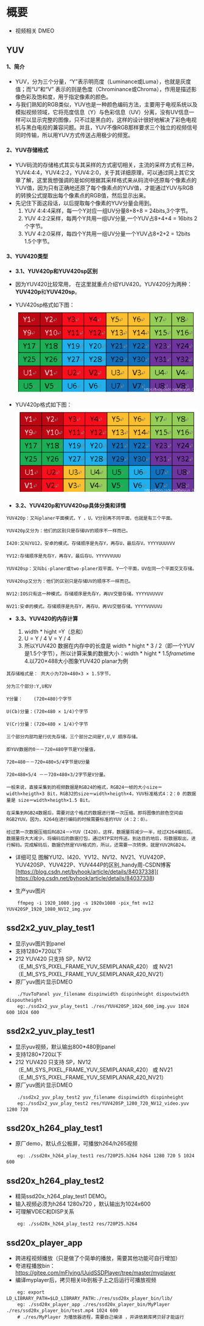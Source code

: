 # 概要
- 视频相关 DMEO

## YUV 
#### 1、简介
- YUV，分为三个分量，“Y”表示明亮度（Luminance或Luma），也就是灰度值；而“U”和“V” 表示的则是色度（Chrominance或Chroma），作用是描述影像色彩及饱和度，用于指定像素的颜色。
- 与我们熟知的RGB类似，YUV也是一种颜色编码方法，主要用于电视系统以及模拟视频领域，它将亮度信息（Y）与色彩信息（UV）分离，没有UV信息一样可以显示完整的图像，只不过是黑白的，这样的设计很好地解决了彩色电视机与黑白电视的兼容问题。并且，YUV不像RGB那样要求三个独立的视频信号同时传输，所以用YUV方式传送占用极少的频宽。
#### 2、YUV存储格式
-   YUV码流的存储格式其实与其采样的方式密切相关，主流的采样方式有三种，YUV4:4:4，YUV4:2:2，YUV4:2:0，关于其详细原理，可以通过网上其它文章了解，这里我想强调的是如何根据其采样格式来从码流中还原每个像素点的YUV值，因为只有正确地还原了每个像素点的YUV值，才能通过YUV与RGB的转换公式提取出每个像素点的RGB值，然后显示出来。
- 先记住下面这段话，以后提取每个像素的YUV分量会用到。
	1. YUV 4:4:4采样，每一个Y对应一组UV分量8+8+8 = 24bits,3个字节。
	2. YUV 4:2:2采样，每两个Y共用一组UV分量,一个YUV占8+4+4 = 16bits 2个字节。
	3. YUV 4:2:0采样，每四个Y共用一组UV分量一个YUV占8+2+2 = 12bits  1.5个字节。
#### 3、YUV420类型
- **3.1、YUV420p和YUV420sp区别**
- 因为YUV420比较常用， 在这里就重点介绍YUV420。YUV420分为两种：**YUV420p**和**YUV420sp**。
- YUV420sp格式如下图：
![YUV420sp](./doc/yuv420sp.png)
- YUV420p格式如下图：
![YUV420sp](./doc/yuv420p.png)

- **3.2、YUV420p和YUV420sp具体分类和详情**
```
YUV420p：又叫planer平面模式，Y ，U，V分别再不同平面，也就是有三个平面。

YUV420p又分为：他们的区别只是存储UV的顺序不一样而已。

I420:又叫YU12，安卓的模式。存储顺序是先存Y，再存U，最后存V。YYYYUUUVVV

YV12:存储顺序是先存Y，再存V，最后存U。YYYVVVUUU

YUV420sp：又叫bi-planer或two-planer双平面，Y一个平面，UV在同一个平面交叉存储。

YUV420sp又分为：他们的区别只是存储UV的顺序不一样而已。

NV12:IOS只有这一种模式。存储顺序是先存Y，再UV交替存储。YYYYUVUVUV

NV21:安卓的模式。存储顺序是先存Y，再存U，再VU交替存储。YYYYVUVUVU
```
- **3.3、YUV420的内存计算**

	1. width * hight =Y（总和）
	2. U = Y / 4   V = Y / 4
	3. 所以YUV420 数据在内存中的长度是 width * hight * 3 / 2（即一个YUV是1.5个字节），所以计算采集的数据大小：width * hight * 1.5*frame*time
	4.以720×488大小图象YUV420 planar为例
```
其存储格式是： 共大小为720×480×3 × 1.5字节，

分为三个部分:Y,U和V

Y分量：    (720×480)个字节

U(Cb)分量：(720×480 × 1/4)个字节

V(Cr)分量：(720×480 × 1/4)个字节

三个部分内部均是行优先存储，三个部分之间是Y,U,V 顺序存储。

即YUV数据的0－－720×480字节是Y分量值，

720×480－－720×480×5/4字节是U分量

720×480×5/4 －－720×480×3/2字节是V分量。

一般来说，直接采集到的视频数据是RGB24的格式，RGB24一帧的大小size＝width×heigth×3 Bit，RGB32的size＝width×heigth×4，YUV标准格式4：2：0 的数据量是 size＝width×heigth×1.5 Bit。

在采集到RGB24数据后，需要对这个格式的数据进行第一次压缩。即将图像的颜色空间由RGB2YUV。因为，X264在进行编码的时候需要标准的YUV（4：2：0）。

经过第一次数据压缩后RGB24－>YUV（I420）。这样，数据量将减少一半，经过X264编码后，数据量将大大减少。将编码后的数据打包，通过RTP实时传送。到达目的地后，将数据取出，进行解码。完成解码后，数据仍然是YUV格式的，所以，还需要一次转换，就是YUV2RGB24。
```
- 详细可见  图解YU12、I420、YV12、NV12、NV21、YUV420P、YUV420SP、YUV422P、YUV444P的区别_handy周-CSDN博客 [https://blog.csdn.net/byhook/article/details/84037338]( https://blog.csdn.net/byhook/article/details/84037338)

- 生产yuv图片
```shell
	ffmpeg -i 1920_1080.jpg -s 1920x1080 -pix_fmt nv12 YUV420SP_1920_1080_NV12_img.yuv
```

## ssd2x2_yuv_play_test1
- 显示yuv图片到panel
- 支持1280*720以下
- 212 YUV420 只支持 SP，NV12（E_MI_SYS_PIXEL_FRAME_YUV_SEMIPLANAR_420） 或 NV21（E_MI_SYS_PIXEL_FRAME_YUV_SEMIPLANAR_420_NV21）
- 原厂yuv图片显示DMEO
```
	./YuvToPanel yuv_filename dispinwidth dispinheight dispoutwidth dispoutheight
	eg:./ssd2x2_yuv_play_test1 ./res/YUV420SP_1024_600_img.yuv 1024 600 1024 600
```

## ssd2x2_yuv_play_test1
- 显示yuv视频，默认输出800*480到panel
- 支持1280*720以下
- 212 YUV420 只支持 SP，NV12（E_MI_SYS_PIXEL_FRAME_YUV_SEMIPLANAR_420） 或 NV21（E_MI_SYS_PIXEL_FRAME_YUV_SEMIPLANAR_420_NV21）
- 原厂yuv图片显示DMEO
```
	./ssd2x2_yuv_play_test2 yuv_filename dispinwidth dispinheight
	eg:./ssd2x2_yuv_play_test2 res/YUV420SP_1280_720_NV12_video.yuv 1280 720
```


## ssd20x_h264_play_test1
- 原厂demo，默认点公板屏，可播放h264/h265视频
```
	eg: ./ssd20x_h264_play_test1 res/720P25.h264 h264 1280 720 5 1024 600
```

## ssd20x_h264_play_test2
- 精简ssd20x_h264_play_test1 DEMO。
- 输入视频必须为h264 1280x720 ，默认输出为1024x600
- 可理解VDEC和DISP关系
```
	eg: ./ssd20x_h264_play_test2 res/720P25.h264
```

## ssd20x_player_app
- 跨进程视频播放（只是做了个简单的播放，需要其他功能可自行增加）
- 夸进程播放bin：https://gitee.com/mFlying/UuidSSDPlayer/tree/master/myplayer
- 编译myplayer后，拷贝相关lib到板子上之后运行可播放视频
```
	eg: export LD_LIBRARY_PATH=$LD_LIBRARY_PATH:./res/ssd20x_player_bin/lib/
	eg: ./ssd20x_player_app ./res/ssd20x_player_bin/MyPlayer ./res/ssd20x_player_bin/test.mp4 1024 600
	# ./res/MyPlayer 为播放器进程，需要自己编译 ，并讲依赖库拷贝好才能运行
```